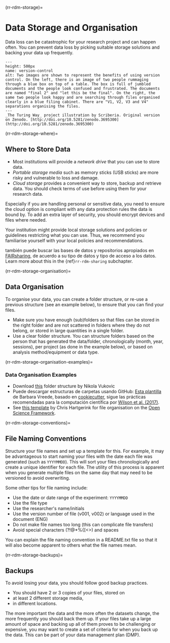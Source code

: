 (rr-rdm-storage)=
# Data Storage and Organisation

Data loss can be catastrophic for your research project and can happen often. You can prevent data loss by picking suitable storage solutions and backing your data up frequently.

```{figure} ../../figures/version-control.jpg
---
height: 500px
name: version-control
alt: Two images are shown to represent the benefits of using version control. On the left, there is an image of two people rummaging through a blue box on top of a table. The box is full of jumbled documents and the people look confused and frustrated. The documents are named "final 2" and "let this be the final". On the right, the same two people look happy and are searching through files organised clearly in a blue filing cabinet. There are "V1, V2, V3 and V4" separations organising the files.
---
_The Turing Way_ project illustration by Scriberia. Original version on Zenodo. [http://doi.org/10.5281/zenodo.3695300](http://doi.org/10.5281/zenodo.3695300)
```

(rr-rdm-storage-where)=
## Where to Store Data

- Most institutions will provide a _network drive_ that you can use to store data.
- _Portable storage media_ such as memory sticks (USB sticks) are more risky and vulnerable to loss and damage.
- _Cloud storage_ provides a convenient way to store, backup and retrieve data. You should check terms of use before using them for your research data.

Especially if you are handling personal or sensitive data, you need to ensure the cloud option is compliant with any data protection rules the data is bound by. To add an extra layer of security, you should encrypt devices and files where needed.

Your institution might provide local storage solutions and policies or guidelines restricting what you can use. Thus, we recommend you familiarise yourself with your local policies and recommendations.

también puede buscar las bases de datos y repositorios apropiados en [FAIRsharing](https://fairsharing.org/databases), de acuerdo a su tipo de datos y tipo de acceso a los datos. Learn more about this in the {ref}`rr-rdm-sharing` subchapter.

(rr-rdm-storage-organisation)=
## Data Organisation

To organise your data, you can create a folder structure, or re-use a previous structure (see an example below), to ensure that you can find your files.

-   Make sure you have enough (sub)folders so that files can be stored in the right folder and are not scattered in folders where they do not belong, or stored in large quantities in a single folder.
-   Use a clear folder structure. You can structure folders based on the person that has generated the data/folder, chronologically (month, year, sessions), per project (as done in the example below), or based on analysis method/equipment or data type.

(rr-rdm-storage-organisation-examples)=
### Data Organisation Examples

- Download [this](http://nikola.me/folder_structure.html) folder structure by Nikola Vukovic
- Puede descargar estructuras de carpetas usando GitHub: [Esta plantilla](https://github.com/bvreede/good-enough-project) de Barbara Vreede, basado en [cookiecutter](https://github.com/cookiecutter/cookiecutter), sigue las prácticas recomendadas para la computación científica por [Wilson et al. (2017)](https://doi.org/10.1371/journal.pcbi.1005510).
- See [this template](https://osf.io/4sdn3/) by Chris Hartgerink for file organisation on the [Open Science Framework](https://osf.io/).

(rr-rdm-storage-conventions)=
## File Naming Conventions

Structure your file names and set up a template for this. For example, it may be advantageous to start naming your files with the date each file was generated (such as `YYYYMMDD`). This will sort your files chronologically and create a unique identifier for each file. The utility of this process is apparent when you generate multiple files on the same day that may need to be versioned to avoid overwriting.


Some other tips for file naming include:
- Use the date or date range of the experiment: `YYYYMMDD`
- Use the file type
- Use the researcher's name/initials
- Use the version number of file (v001, v002) or language used in the document (ENG)
- Do not make file names too long (this can complicate file transfers)
- Avoid special characters (?\!@\*%{[<>) and spaces

You can explain the file naming convention in a README.txt file so that it will also become apparent to others what the file names mean.

(rr-rdm-storage-backups)=
## Backups

To avoid losing your data, you should follow good backup practices.

- You should have 2 or 3 copies of your files, stored on
- at least 2 different storage media,
- in different locations.

The more important the data and the more often the datasets change, the more frequently you should back them up. If your files take up a large amount of space and backing up all of them proves to be challenging or expensive, you may want to create a set of criteria for when you back up the data. This can be part of your data management plan (DMP).
